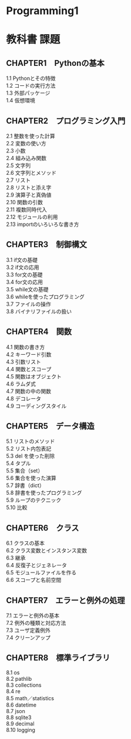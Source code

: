 # Programming1
# 教科書 課題
## CHAPTER1　Pythonの基本
1.1 Pythonとその特徴<br>
1.2 コードの実行方法<br>
1.3 外部パッケージ<br>
1.4 仮想環境<br>
## CHAPTER2　プログラミング入門
2.1 整数を使った計算<br>
2.2 変数の使い方<br>
2.3 小数<br>
2.4 組み込み関数<br>
2.5 文字列<br>
2.6 文字列とメソッド<br>
2.7 リスト<br>
2.8 リストと添え字<br>
2.9 演算子と真偽値<br>
2.10 関数の引数<br>
2.11 複数同時代入<br>
2.12 モジュールの利用<br>
2.13 importのいろいろな書き方<br>
## CHAPTER3　制御構文
3.1 if文の基礎<br>
3.2 if文の応用<br>
3.3 for文の基礎<br>
3.4 for文の応用<br>
3.5 while文の基礎<br>
3.6 whileを使ったプログラミング<br>
3.7 ファイルの操作<br>
3.8 バイナリファイルの扱い<br>
## CHAPTER4　関数
4.1 関数の書き方<br>
4.2 キーワード引数<br>
4.3 引数リスト<br>
4.4 関数とスコープ<br>
4.5 関数はオブジェクト<br>
4.6 ラムダ式<br>
4.7 関数の中の関数<br>
4.8 デコレータ<br>
4.9 コーディングスタイル<br>
## CHAPTER5　データ構造
5.1 リストのメソッド<br>
5.2 リスト内包表記<br>
5.3 del を使った削除<br>
5.4 タプル<br>
5.5 集合（set）<br>
5.6 集合を使った演算<br>
5.7 辞書（dict）<br>
5.8 辞書を使ったプログラミング<br>
5.9 ループのテクニック<br>
5.10 比較<br>
## CHAPTER6　クラス
6.1 クラスの基本<br>
6.2 クラス変数とインスタンス変数<br>
6.3 継承<br>
6.4 反復子とジェネレータ<br>
6.5 モジュールファイルを作る<br>
6.6 スコープと名前空間<br>
## CHAPTER7　エラーと例外の処理
7.1 エラーと例外の基本<br>
7.2 例外の種類と対応方法<br>
7.3 ユーザ定義例外<br>
7.4 クリーンアップ<br>
## CHAPTER8　標準ライブラリ
8.1 os<br>
8.2 pathlib<br>
8.3 collections<br>
8.4 re<br>
8.5 math／statistics<br>
8.6 datetime<br>
8.7 json<br>
8.8 sqlite3<br>
8.9 decimal<br>
8.10 logging<br>
